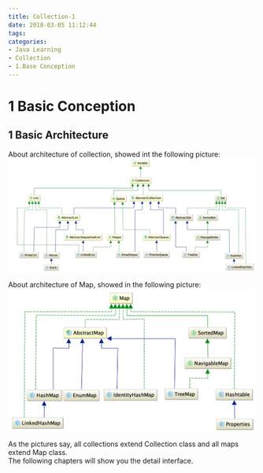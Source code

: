 ```yaml
---
title: Collection-1
date: 2018-03-05 11:12:44
tags:
categories:
- Java Learning
- Collection
- 1.Base Conception
---
```

# 1 Basic Conception
## 1 Basic Architecture
About architecture of collection, showed int the following picture: 
![](Collection-Basic-Architecture/Collection.png)

About architecture of Map, showed in the following picture:
![](Collection-Basic-Architecture/Map.png)

As the pictures say, all collections extend Collection class and all maps extend Map class.<br>
The following chapters will show you the detail interface.  
 